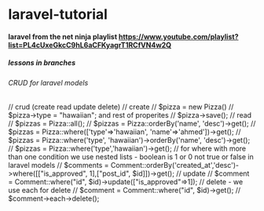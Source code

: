 # laravel-tutorial

#### laravel from the net ninja playlist https://www.youtube.com/playlist?list=PL4cUxeGkcC9hL6aCFKyagrT1RCfVN4w2Q
##### lessons in branches

###### CRUD for laravel models
  // crud (create read update delete)
  // create
  // $pizza = new Pizza()
  // $pizza->type = "hawaiian"; and rest of properites
  // $pizza->save();
  // read
  // $pizzas = Pizza::all();
  // $pizzas = Pizza::orderBy('name', 'desc')->get();
  // $pizzas = Pizza::where(['type'=>'hawaiian', 'name'=>'ahmed'])->get();
  // $pizzas = Pizza::where('type', 'hawaiian')->orderBy('name', 'desc')->get();
  // $pizzas = Pizza::where('type','hawaiian')->get();
  // for where with more than one condition we use nested lists - boolean is 1 or 0 not true or false in laravel models
  // $comments = Comment::orderBy('created_at','desc')->where([["is_approved", 1],["post_id", $id]])->get();
  // update
  // $comment = Comment::where("id", $id)->update(["is_approved"=>1]);
  // delete - we use each for delete
  // $comment = Comment::where("id", $id)->get();
  // $comment->each->delete();




